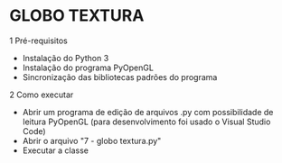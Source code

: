 # GLOBO TEXTURA

1 Pré-requisitos
- Instalação do Python 3
- Instalação do programa PyOpenGL
- Sincronização das bibliotecas padrões do programa

2 Como executar
- Abrir um programa de edição de arquivos .py com possibilidade de leitura PyOpenGL (para desenvolvimento foi usado o Visual Studio Code)
- Abrir o arquivo "7 - globo textura.py"
- Executar a classe
